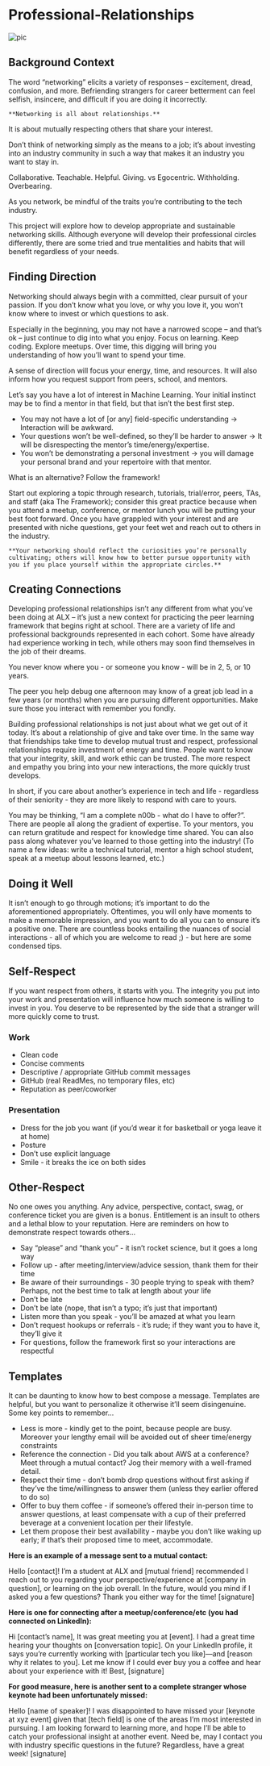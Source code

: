 # Professional-Relationships

![pic](https://alx-intranet.hbtn.io/images/challenge2022/get-started.jpg)

## Background Context

The word “networking” elicits a variety of responses – excitement, dread, confusion, and more. Befriending strangers for career betterment can feel selfish, insincere, and difficult if you are doing it incorrectly.

    **Networking is all about relationships.**

It is about mutually respecting others that share your interest.

Don’t think of networking simply as the means to a job; it’s about investing into an industry community in such a way that makes it an industry you want to stay in.

Collaborative. Teachable. Helpful. Giving. vs Egocentric. Withholding. Overbearing.

As you network, be mindful of the traits you’re contributing to the tech industry.

This project will explore how to develop appropriate and sustainable networking skills. Although everyone will develop their professional circles differently, there are some tried and true mentalities and habits that will benefit regardless of your needs.


## Finding Direction

Networking should always begin with a committed, clear pursuit of your passion. If you don’t know what you love, or why you love it, you won’t know where to invest or which questions to ask.

Especially in the beginning, you may not have a narrowed scope – and that’s ok – just continue to dig into what you enjoy. Focus on learning. Keep coding. Explore meetups. Over time, this digging will bring you understanding of how you’ll want to spend your time.

A sense of direction will focus your energy, time, and resources. It will also inform how you request support from peers, school, and mentors.

Let’s say you have a lot of interest in Machine Learning. Your initial instinct may be to find a mentor in that field, but that isn’t the best first step.
- You may not have a lot of [or any] field-specific understanding → Interaction will be awkward.
- Your questions won’t be well-defined, so they’ll be harder to answer → It will be disrespecting the mentor’s time/energy/expertise.
- You won’t be demonstrating a personal investment → you will damage your personal brand and your repertoire with that mentor.

What is an alternative? Follow the framework!

Start out exploring a topic through research, tutorials, trial/error, peers, TAs, and staff (aka The Framework); consider this great practice because when you attend a meetup, conference, or mentor lunch you will be putting your best foot forward. Once you have grappled with your interest and are presented with niche questions, get your feet wet and reach out to others in the industry.

    **Your networking should reflect the curiosities you’re personally cultivating; others will know how to better pursue opportunity with you if you place yourself within the appropriate circles.**


## Creating Connections

Developing professional relationships isn’t any different from what you’ve been doing at ALX – it’s just a new context for practicing the peer learning framework that begins right at school. There are a variety of life and professional backgrounds represented in each cohort. Some have already had experience working in tech, while others may soon find themselves in the job of their dreams.

You never know where you - or someone you know - will be in 2, 5, or 10 years.

The peer you help debug one afternoon may know of a great job lead in a few years (or months) when you are pursuing different opportunities. Make sure those you interact with remember you fondly.

Building professional relationships is not just about what we get out of it today. It’s about a relationship of give and take over time. In the same way that friendships take time to develop mutual trust and respect, professional relationships require investment of energy and time. People want to know that your integrity, skill, and work ethic can be trusted. The more respect and empathy you bring into your new interactions, the more quickly trust develops.

In short, if you care about another’s experience in tech and life - regardless of their seniority - they are more likely to respond with care to yours.

You may be thinking, “I am a complete n00b - what do I have to offer?”. There are people all along the gradient of expertise. To your mentors, you can return gratitude and respect for knowledge time shared. You can also pass along whatever you’ve learned to those getting into the industry! (To name a few ideas: write a technical tutorial, mentor a high school student, speak at a meetup about lessons learned, etc.)


## Doing it Well

It isn’t enough to go through motions; it’s important to do the aforementioned appropriately. Oftentimes, you will only have moments to make a memorable impression, and you want to do all you can to ensure it’s a positive one. There are countless books entailing the nuances of social interactions - all of which you are welcome to read ;) - but here are some condensed tips.


## Self-Respect

If you want respect from others, it starts with you. The integrity you put into your work and presentation will influence how much someone is willing to invest in you. You deserve to be represented by the side that a stranger will more quickly come to trust.

### Work

- Clean code
- Concise comments
- Descriptive / appropriate GitHub commit messages
- GitHub (real ReadMes, no temporary files, etc)
- Reputation as peer/coworker

### Presentation

- Dress for the job you want (if you’d wear it for basketball or yoga leave it at home)
- Posture
- Don’t use explicit language
- Smile - it breaks the ice on both sides

## Other-Respect

No one owes you anything. Any advice, perspective, contact, swag, or conference ticket you are given is a bonus. Entitlement is an insult to others and a lethal blow to your reputation. Here are reminders on how to demonstrate respect towards others…

- Say “please” and “thank you” - it isn’t rocket science, but it goes a long way
- Follow up - after meeting/interview/advice session, thank them for their time
- Be aware of their surroundings - 30 people trying to speak with them? Perhaps, not the best time to talk at length about your life
- Don’t be late
- Don’t be late (nope, that isn’t a typo; it’s just that important)
- Listen more than you speak - you’ll be amazed at what you learn
- Don’t request hookups or referrals - it’s rude; if they want you to have it, they’ll give it
- For questions, follow the framework first so your interactions are respectful


## Templates

It can be daunting to know how to best compose a message. Templates are helpful, but you want to personalize it otherwise it’ll seem disingenuine. Some key points to remember…

- Less is more - kindly get to the point, because people are busy. Moreover your lengthy email will be avoided out of sheer time/energy constraints
- Reference the connection - Did you talk about AWS at a conference? Meet through a mutual contact? Jog their memory with a well-framed detail.
- Respect their time - don’t bomb drop questions without first asking if they’ve the time/willingness to answer them (unless they earlier offered to do so)
- Offer to buy them coffee - if someone’s offered their in-person time to answer questions, at least compensate with a cup of their preferred beverage at a convenient location per their lifestyle.
- Let them propose their best availability - maybe you don’t like waking up early; if that’s their proposed time to meet, accommodate.

**Here is an example of a message sent to a mutual contact:**

Hello [contact]! I’m a student at ALX and [mutual friend] recommended I reach out to you regarding your perspective/experience at [company in question], or learning on the job overall. In the future, would you mind if I asked you a few questions? Thank you either way for the time! [signature]

**Here is one for connecting after a meetup/conference/etc (you had connected on LinkedIn):**

Hi [contact’s name], It was great meeting you at [event]. I had a great time hearing your thoughts on [conversation topic]. On your LinkedIn profile, it says you’re currently working with [particular tech you like]—and [reason why it relates to you]. Let me know if I could ever buy you a coffee and hear about your experience with it! Best, [signature]

**For good measure, here is another sent to a complete stranger whose keynote had been unfortunately missed:**

Hello [name of speaker]! I was disappointed to have missed your [keynote at xyz event] given that [tech field] is one of the areas I’m most interested in pursuing. I am looking forward to learning more, and hope I’ll be able to catch your professional insight at another event. Need be, may I contact you with industry specific questions in the future? Regardless, have a great week! [signature]
